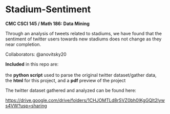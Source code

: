 # Stadium-Sentiment

<b>

CMC CSCI 145 / Math 186: Data Mining</b><br/>


Through an analysis of tweets related to stadiums, we have found that the sentiment of twitter users towards new stadiums does not change as they near completion. 

Collaborators: @anovitsky20
<br/>

<b>Included</b> in this repo are:<br/><br/>
the <b>python script</b> used to parse the original twitter dataset/gather data, <br/>the
<b>html</b> for this project, and a <b>pdf</b> preview of the project

The twitter dataset gathered and analyzed can be found here:

https://drive.google.com/drive/folders/1CHJOMTLd8rSVZ0bh0IKgGQlt2lyws4VW?usp=sharing

